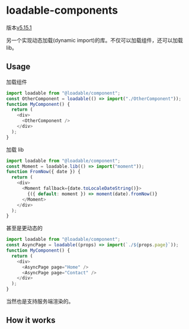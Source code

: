 # loadable-components

版本[v5.15.1](https://github.com/gregberge/loadable-components/tree/v5.15.1)

另一个实现动态加载(dynamic import)的库。不仅可以加载组件，还可以加载 lib。

## Usage

加载组件

```js
import loadable from "@loadable/component";
const OtherComponent = loadable(() => import("./OtherComponent"));
function MyComponent() {
  return (
    <div>
      <OtherComponent />
    </div>
  );
}
```

加载 lib

```js
import loadable from "@loadable/component";
const Moment = loadable.lib(() => import("moment"));
function FromNow({ date }) {
  return (
    <div>
      <Moment fallback={date.toLocaleDateString()}>
        {({ default: moment }) => moment(date).fromNow()}
      </Moment>
    </div>
  );
}
```

甚至是更动态的

```js
import loadable from "@loadable/component";
const AsyncPage = loadable((props) => import(`./${props.page}`));
function MyComponent() {
  return (
    <div>
      <AsyncPage page="Home" />
      <AsyncPage page="Contact" />
    </div>
  );
}
```

当然也是支持服务端渲染的。

## How it works
